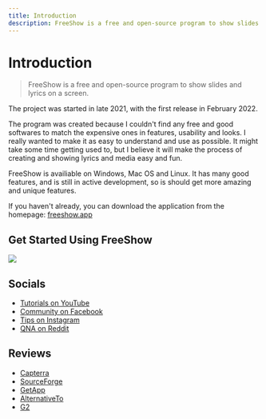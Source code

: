 ```yaml
---
title: Introduction
description: FreeShow is a free and open-source program to show slides and lyrics on a screen.
---
```


# Introduction

> FreeShow is a free and open-source program to show slides and lyrics on a screen.

The project was started in late 2021, with the first release in February 2022.

The program was created because I couldn't find any free and good softwares to match the expensive ones in features, usability and looks. I really wanted to make it as easy to understand and use as possible. It might take some time getting used to, but I believe it will make the process of creating and showing lyrics and media easy and fun.

FreeShow is availiable on Windows, Mac OS and Linux. It has many good features, and is still in active development, so is should get more amazing and unique features.

If you haven't already, you can download the application from the homepage: [freeshow.app](https://freeshow.app)

## Get Started Using FreeShow

[![](https://markdown-videos.vercel.app/youtube/9_1lUNcrU1w)](https://youtu.be/9_1lUNcrU1w)

## Socials

- [Tutorials on YouTube](https://youtube.com/@freeshowapp)
- [Community on Facebook](https://facebook.com/groups/freeshowapp)
- [Tips on Instagram](https://instagram.com/freeshowapp)
- [QNA on Reddit](https://reddit.com/r/freeshowapp)

<!-- ## Other links

- [Source code on GitHub](https://github.com/ChurchApps/FreeShow)
- [FreeShow on Snapcraft](https://snapcraft.io/freeshow) -->

## Reviews

- [Capterra](https://www.capterra.com/p/251606/FreeShow/)
- [SourceForge](https://sourceforge.net/software/product/FreeShow/)
- [GetApp](https://www.getapp.com/nonprofit-software/a/freeshow/)
- [AlternativeTo](https://alternativeto.net/software/freeshow/about/)
- [G2](https://www.g2.com/products/freeshow/reviews)
<!-- - [Software Advice](https://www.softwareadvice.com/church-presentation/freeshow-profile/reviews/)
- [Slashdot](https://slashdot.org/software/p/FreeShow/)
- [Softpedia](https://www.softpedia.com/get/Office-tools/Other-Office-Tools/FreeShow.shtml) -->
